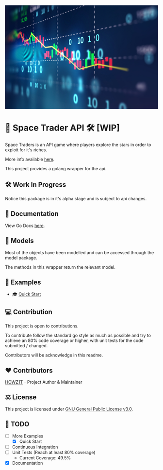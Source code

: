 ![Cover Image](assets/cover.png)
# 🚀 Space Trader API 🛠️ [WIP]
Space Traders is an API game where players explore the stars in order to exploit for it's riches.

More info available [here](https://spacetraders.io/).

This project provides a golang wrapper for the api.

## 🛠️ Work In Progress
Notice this package is in it's alpha stage and is subject to api changes.

## 🔧 Documentation
View Go Docs [here](https://pkg.go.dev/github.com/HOWZ1T/space_trader).

## 💾 Models
Most of the objects have been modelled and can be accessed through the model package.

The methods in this wrapper return the relevant model.

## 📔 Examples
- 🎓 [Quick Start](examples/QUICKSTART.md)

## 💻 Contribution
This project is open to contributions.

To contribute follow the standard go style as much as possible and try to achieve an 80% code coverage or higher, with unit tests for the code submitted / changed.

Contributors will be acknowledge in this readme.

## ❤️ Contributors
[HOWZ1T](https://github.com/HOWZ1T/) - Project Author & Maintainer

## ⚖️ License
This project is licensed under [GNU General Public License v3.0](LICENSE).

## 📝 TODO
- [ ] More Examples
  - [x] Quick Start
- [ ] Continuous Integration
- [ ] Unit Tests (Reach at least 80% coverage)
  - Current Coverage: 49.5%
- [x] Documentation